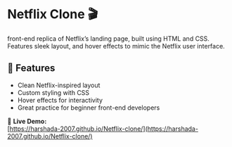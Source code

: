 # Netflix Clone 🎬

front-end replica of Netflix’s landing page, built using HTML and CSS. Features sleek layout, and hover effects to mimic the Netflix user interface.

## 📌 Features

- Clean Netflix-inspired layout
- Custom styling with CSS
- Hover effects for interactivity
- Great practice for beginner front-end developers

🔗 **Live Demo:**  
[https://harshada-2007.github.io/Netflix-clone/](https://harshada-2007.github.io/Netflix-clone/)

